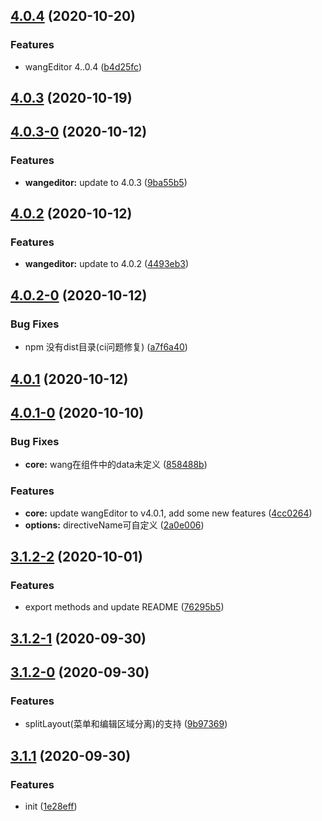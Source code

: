 ## [4.0.4](https://github.com/awamwang/vue-wangeditor-awesome/compare/v4.0.3...v4.0.4) (2020-10-20)


### Features

* wangEditor 4..0.4 ([b4d25fc](https://github.com/awamwang/vue-wangeditor-awesome/commit/b4d25fccd1d22b224ba268741ecbb2db8081cfe3))



## [4.0.3](https://github.com/awamwang/vue-wangeditor-awesome/compare/v4.0.3-0...v4.0.3) (2020-10-19)



## [4.0.3-0](https://github.com/awamwang/vue-wangeditor-awesome/compare/v4.0.2...v4.0.3-0) (2020-10-12)


### Features

* **wangeditor:** update to 4.0.3 ([9ba55b5](https://github.com/awamwang/vue-wangeditor-awesome/commit/9ba55b59b63cf7e33611d1a186a3714498e7a783))



## [4.0.2](https://github.com/awamwang/vue-wangeditor-awesome/compare/v4.0.2-0...v4.0.2) (2020-10-12)


### Features

* **wangeditor:** update to 4.0.2 ([4493eb3](https://github.com/awamwang/vue-wangeditor-awesome/commit/4493eb3a1d38b4102b6dcb969eb2a14a0e1da0a6))



## [4.0.2-0](https://github.com/awamwang/vue-wangeditor-awesome/compare/v4.0.1...v4.0.2-0) (2020-10-12)


### Bug Fixes

* npm 没有dist目录(ci问题修复) ([a7f6a40](https://github.com/awamwang/vue-wangeditor-awesome/commit/a7f6a407cac4406a138dee1d7b4b708e64c11e47))



## [4.0.1](https://github.com/awamwang/vue-wangeditor-awesome/compare/v4.0.1-0...v4.0.1) (2020-10-12)



## [4.0.1-0](https://github.com/awamwang/vue-wangeditor-awesome/compare/3.1.2-2...v4.0.1-0) (2020-10-10)


### Bug Fixes

* **core:** wang在组件中的data未定义 ([858488b](https://github.com/awamwang/vue-wangeditor-awesome/commit/858488b8f2b2e4ac77868f5993d7dd8ec4ae3e0f))


### Features

* **core:** update wangEditor to v4.0.1, add some new features ([4cc0264](https://github.com/awamwang/vue-wangeditor-awesome/commit/4cc026433e1a81586f05196bc20aa517b70c90ba))
* **options:** directiveName可自定义 ([2a0e006](https://github.com/awamwang/vue-wangeditor-awesome/commit/2a0e006e7f4e2a7dd6e383a137140738ea860852))



## [3.1.2-2](https://github.com/awamwang/vue-wangeditor-awesome/compare/v3.1.2-1...3.1.2-2) (2020-10-01)


### Features

* export methods and update README ([76295b5](https://github.com/awamwang/vue-wangeditor-awesome/commit/76295b592ac05d71778ef58dd1e34c98c042b6fc))



## [3.1.2-1](https://github.com/awamwang/vue-wangeditor-awesome/compare/v3.1.2-0...v3.1.2-1) (2020-09-30)



## [3.1.2-0](https://github.com/awamwang/vue-wangeditor-awesome/compare/v3.1.1...v3.1.2-0) (2020-09-30)


### Features

* splitLayout(菜单和编辑区域分离)的支持 ([9b97369](https://github.com/awamwang/vue-wangeditor-awesome/commit/9b9736911008b88df58dcba30261a1460e6ffa28))



## [3.1.1](https://github.com/awamwang/vue-wangeditor-awesome/compare/1e28eff701097ee0391077a462647e18aadd9c2a...v3.1.1) (2020-09-30)


### Features

* init ([1e28eff](https://github.com/awamwang/vue-wangeditor-awesome/commit/1e28eff701097ee0391077a462647e18aadd9c2a))



